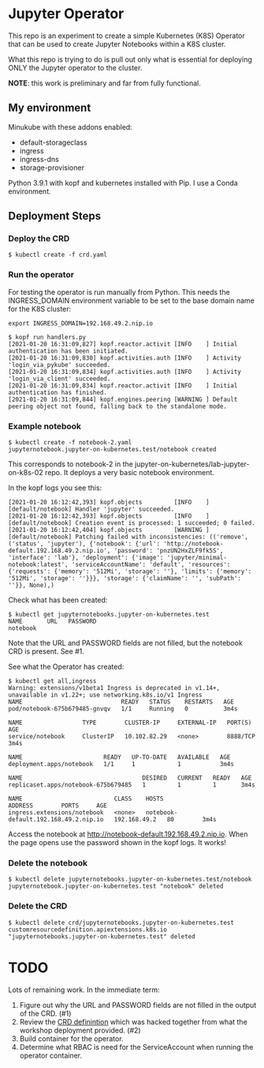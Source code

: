 # Jupyter Operator

This repo is an experiment to create a simple Kubernetes (K8S) Operator that can be used to create
Jupyter Notebooks within  a K8S cluster.

What this repo is trying to do is pull out only what is essential for deploying ONLY the Jupyter operator
to the cluster.

**NOTE**: this work is preliminary and far from fully functional.

## My environment

Minukube  with these addons enabled:
* default-storageclass
* ingress
* ingress-dns
* storage-provisioner

Python 3.9.1 with kopf and kubernetes installed with Pip.
I use a Conda environment.

## Deployment Steps

### Deploy the CRD

```
$ kubectl create -f crd.yaml
```

### Run the operator

For testing the operator is run manually from Python.
This needs the INGRESS_DOMAIN environment variable to be set to the base domain name for the K8S cluster:
```
export INGRESS_DOMAIN=192.168.49.2.nip.io
```

```
$ kopf run handlers.py 
[2021-01-20 16:31:09,827] kopf.reactor.activit [INFO    ] Initial authentication has been initiated.
[2021-01-20 16:31:09,830] kopf.activities.auth [INFO    ] Activity 'login_via_pykube' succeeded.
[2021-01-20 16:31:09,834] kopf.activities.auth [INFO    ] Activity 'login_via_client' succeeded.
[2021-01-20 16:31:09,834] kopf.reactor.activit [INFO    ] Initial authentication has finished.
[2021-01-20 16:31:09,844] kopf.engines.peering [WARNING ] Default peering object not found, falling back to the standalone mode.
```


### Example notebook

```
$ kubectl create -f notebook-2.yaml 
jupyternotebook.jupyter-on-kubernetes.test/notebook created
```

This corresponds to notebook-2 in the jupyter-on-kubernetes/lab-jupyter-on-k8s-02 repo.
It deploys a very basic notebook environment.

In the kopf logs you see this:
```
[2021-01-20 16:12:42,393] kopf.objects         [INFO    ] [default/notebook] Handler 'jupyter' succeeded.
[2021-01-20 16:12:42,393] kopf.objects         [INFO    ] [default/notebook] Creation event is processed: 1 succeeded; 0 failed.
[2021-01-20 16:12:42,404] kopf.objects         [WARNING ] [default/notebook] Patching failed with inconsistencies: (('remove', ('status', 'jupyter'), {'notebook': {'url': 'http://notebook-default.192.168.49.2.nip.io', 'password': 'pnzUN2HxZLF9fk5S', 'interface': 'lab'}, 'deployment': {'image': 'jupyter/minimal-notebook:latest', 'serviceAccountName': 'default', 'resources': {'requests': {'memory': '512Mi', 'storage': ''}, 'limits': {'memory': '512Mi', 'storage': ''}}}, 'storage': {'claimName': '', 'subPath': ''}}, None),)
```

Check what has been created:
```
$ kubectl get jupyternotebooks.jupyter-on-kubernetes.test
NAME       URL   PASSWORD
notebook         
```
Note that the URL and PASSWORD fields are not filled, but the notebook CRD is present. See #1.

See what the Operator has created:
```
$ kubectl get all,ingress
Warning: extensions/v1beta1 Ingress is deprecated in v1.14+, unavailable in v1.22+; use networking.k8s.io/v1 Ingress
NAME                            READY   STATUS    RESTARTS   AGE
pod/notebook-675b679485-gnvqv   1/1     Running   0          3m4s

NAME                 TYPE        CLUSTER-IP     EXTERNAL-IP   PORT(S)    AGE
service/notebook     ClusterIP   10.102.82.29   <none>        8888/TCP   3m4s

NAME                       READY   UP-TO-DATE   AVAILABLE   AGE
deployment.apps/notebook   1/1     1            1           3m4s

NAME                                  DESIRED   CURRENT   READY   AGE
replicaset.apps/notebook-675b679485   1         1         1       3m4s

NAME                          CLASS    HOSTS                                  ADDRESS        PORTS     AGE
ingress.extensions/notebook   <none>   notebook-default.192.168.49.2.nip.io   192.168.49.2   80        3m4s
```

Access the notebook at http://notebook-default.192.168.49.2.nip.io. When the page opens use the password
shown in the kopf logs. It works!

### Delete the notebook
```
$ kubectl delete jupyternotebooks.jupyter-on-kubernetes.test/notebook
jupyternotebook.jupyter-on-kubernetes.test "notebook" deleted
```


### Delete the CRD
```
$ kubectl delete crd/jupyternotebooks.jupyter-on-kubernetes.test
customresourcedefinition.apiextensions.k8s.io "jupyternotebooks.jupyter-on-kubernetes.test" deleted
```

# TODO

Lots of remaining work. In the immediate term:

1. Figure out why the URL and PASSWORD fields are not filled in the output of the CRD. (#1)
2. Review the [CRD definintion](crd.yaml) which was hacked together from what the workshop deployment provided. (#2)
3. Build container for the operator.
4. Determine what RBAC is need for the ServiceAccount when running the operator container.

